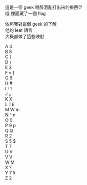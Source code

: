 這是一個 geek 喝醉酒亂打出來的東西(?    
哦 裡面藏了一個 flag    

依照我對這個 geek 的了解    
他的 leet 語言    
大概都做了這些映射    

A 4    
B 8    
C (    
D )    
E 3    
F v ƒ    
G 6    
H #    
I ! 1    
J ¿    
K X    
L 1 £    
M W m    
N ^ n    
O 0    
P 9 p    
Q Q    
R 2    
S 5 $    
T 7    
U V    
V V    
W M    
X ?    
Y 7 ¥    
Z 2    
